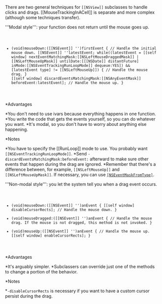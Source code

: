 There are two general techniques for <code>[[NSView]]</code> subclasses to handle clicks and drags. [[MouseTrackingInACell]] is separate and more complex (although some techniques transfer).

'''Modal style''': your function does not return until the mouse goes up.
<code>
- (void)mouseDown:([[NSEvent]] '')firstEvent
{
	// Handle the initial mouse down.
	[[NSEvent]] ''latestEvent;
	while((latestEvent = [[self window] nextEventMatchingMask:[[NSLeftMouseDraggedMask]] | [[NSLeftMouseUpMask]] untilDate:[[[NSDate]] distantFuture] inMode:[[NSEventTrackingRunLoopMode]] dequeue:YES]) && [latestEvent type] != [[NSLeftMouseUp]]) {
		// Handle the mouse drag.
	}
	[[self window] discardEventsMatchingMask:[[NSAnyEventMask]] beforeEvent:latestEvent];
	// Handle the mouse up.
}
</code>

*Advantages

*You don't need to use ivars because everything happens in one function.
*You write the code that gets the events yourself, so you can do whatever you want.
*It's modal, so you don't have to worry about anything else happening.

*Notes

*You have to specify the [[RunLoop]] mode to use. You probably want <code>[[NSEventTrackingRunLoopMode]]</code>.
*Send <code>-discardEventsMatchingMask:beforeEvent:</code> afterward to make sure other events that happen during the drag are ignored.
*Remember that there's a difference between, for example, <code>[[NSLeftMouseUp]]</code> and <code>[[NSLeftMouseUpMask]]</code>. If necessary, you can use <code>[[NSEventMaskFromType]]()</code>.



'''Non-modal style''': you let the system tell you when a drag event occurs.
<code>
- (void)mouseDown:([[NSEvent]] '')anEvent
{
	[[self window] disableCursorRects];
	// Handle the mouse down.
}
- (void)mouseDragged:([[NSEvent]] '')anEvent
{
	// Handle the mouse drag. If the mouse is not dragged, this method is not invoked.
}
- (void)mouseUp:([[NSEvent]] '')anEvent
{
	// Handle the mouse up.
	[[self window] enableCursorRects];
}
</code>

*Advantages

*It's arguably simpler.
*Subclassers can override just one of the methods to change a portion of the behavior.

*Notes

*<code>-disableCursorRects</code> is necessary if you want to have a custom cursor persist during the drag.